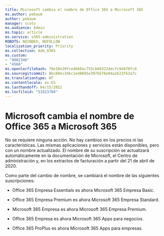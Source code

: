 ```yaml
---
title: Microsoft cambia el nombre de Office 365 a Microsoft 365
ms.author: pebaum
author: pebaum
manager: scotv
ms.audience: Admin
ms.topic: article
ms.service: o365-administration
ROBOTS: NOINDEX, NOFOLLOW
localization_priority: Priority
ms.collection: Adm_O365
ms.custom:
- "9002346"
- "4566"
ms.openlocfilehash: 70e10e39fce4660ac755cb68322decfc9d4f0fc9
ms.sourcegitcommit: 8bc60ec34bc1e40685e3976576e04a2623f63a7c
ms.translationtype: HT
ms.contentlocale: es-ES
ms.lasthandoff: 04/15/2021
ms.locfileid: "51823768"
---
```

# <a name="microsoft-is-renaming-office-365-to-microsoft-365"></a>Microsoft cambia el nombre de Office 365 a Microsoft 365

No se requiere ninguna acción. No hay cambios en los precios ni las características. Las mismas aplicaciones y servicios están disponibles, pero con un nombre actualizado. El nombre de su suscripción se actualizará automáticamente en la documentación de Microsoft, el Centro de administración y, en los extractos de facturación a partir del 21 de abril de 2020.

Como parte del cambio de nombre, se cambiará el nombre de las siguientes suscripciones:

- Office 365 Empresa Essentials es ahora Microsoft 365 Empresa Basic.

- Office 365 Empresa Premium es ahora Microsoft 365 Empresa Standard.

- Microsoft 365 Empresa es ahora Microsoft 365 Empresa Premium.

- Office 365 Empresa es ahora Microsoft 365 Apps para negocios.

- Office 365 ProPlus es ahora Microsoft 365 Apps para empresas.
